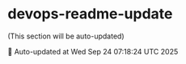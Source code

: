 # devops-readme-update
<!--START_SECTION:activity-->
(This section will be auto-updated)
<!--END_SECTION:activity-->
🔄 Auto-updated at Wed Sep 24 07:18:24 UTC 2025
